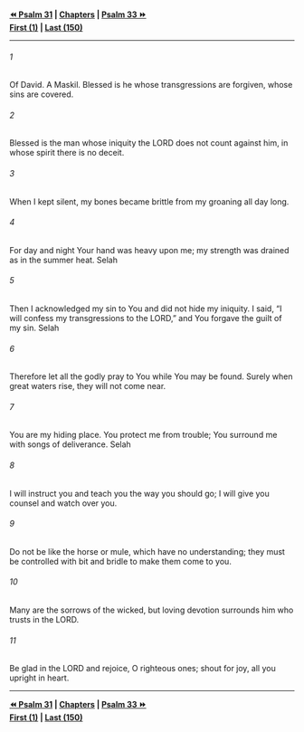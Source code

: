   
**[⏪ Psalm 31](./Psalm%2031.md) | [Chapters](./_index.md) | [Psalm 33 ⏩](./Psalm%2033.md)**  
**[First (1)](./Psalm%201.md) | [Last (150)](./Psalm%20150.md)**  
  
---  
  
###### 1  
Of David. A Maskil. Blessed is he whose transgressions are forgiven, whose sins are covered.  
  
###### 2  
Blessed is the man whose iniquity the LORD does not count against him, in whose spirit there is no deceit.  
  
###### 3  
When I kept silent, my bones became brittle from my groaning all day long.  
  
###### 4  
For day and night Your hand was heavy upon me; my strength was drained as in the summer heat. Selah  
  
###### 5  
Then I acknowledged my sin to You and did not hide my iniquity. I said, “I will confess my transgressions to the LORD,” and You forgave the guilt of my sin. Selah  
  
###### 6  
Therefore let all the godly pray to You while You may be found. Surely when great waters rise, they will not come near.  
  
###### 7  
You are my hiding place. You protect me from trouble; You surround me with songs of deliverance. Selah  
  
###### 8  
I will instruct you and teach you the way you should go; I will give you counsel and watch over you.  
  
###### 9  
Do not be like the horse or mule, which have no understanding; they must be controlled with bit and bridle to make them come to you.  
  
###### 10  
Many are the sorrows of the wicked, but loving devotion surrounds him who trusts in the LORD.  
  
###### 11  
Be glad in the LORD and rejoice, O righteous ones; shout for joy, all you upright in heart.  
  
  
---  
  
**[⏪ Psalm 31](./Psalm%2031.md) | [Chapters](./_index.md) | [Psalm 33 ⏩](./Psalm%2033.md)**  
**[First (1)](./Psalm%201.md) | [Last (150)](./Psalm%20150.md)**  
  
